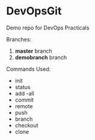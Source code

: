 # DevOpsGit
Demo repo for DevOps Practicals


Branches:
1. __master__ branch
2. __demobranch__ branch

Commands Used:
* init
* status
* add -all
* commit
* remote
* push
* branch
* checkout
* clone
